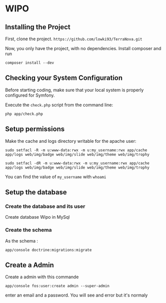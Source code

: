 # WIPO

## Installing the Project

First, clone the project.
`https://github.com/lowki93/TerraNova.git`

Now, you only have the project, with no dependencies.
Install composer and run

`composer install --dev`

## Checking your System Configuration

Before starting coding, make sure that your local system is properly
configured for Symfony.

Execute the `check.php` script from the command line:

    php app/check.php

## Setup permissions

Make the cache and logs directory writable for the apache user:

    sudo setfacl -R -m u:www-data:rwx -m u:my_username:rwx app/cache app/logs web/img/badge web/img/slide web/img/theme web/img/trophy

    sudo setfacl -dR -m u:www-data:rwx -m u:my_username:rwx app/cache app/logs web/img/badge web/img/slide web/img/theme web/img/trophy

You can find the value of `my_username` with `whoami`

## Setup the database

### Create the database and its user

Create database Wipo in MySql

### Create the schema

As the schema :

    app/console doctrine:migrations:migrate

## Create a Admin

Create a admin with this commande

    app/console fos:user:create admin --super-admin
    
enter an email and a password. You will see and error but it's normaly